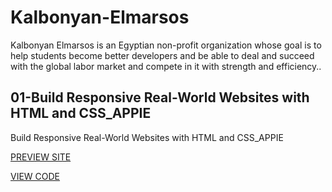 # Kalbonyan-Elmarsos

Kalbonyan Elmarsos is an Egyptian non-profit organization whose goal is to help students become better developers and be able to deal and succeed with the global labor market and compete in it with strength and efficiency..

## 01-Build Responsive Real-World Websites with HTML and CSS_APPIE

<p>Build Responsive Real-World Websites with HTML and CSS_APPIE</p>
<a href="https://ahmedelshennawi.github.io/Kalbonyan-Elmarsos/01-Build%20Responsive%20Real-World%20Websites%20with%20HTML%20and%20CSS_APPIE/" target="_blank">PREVIEW SITE</a>

<a href="[https://github.com/AhmedElshennawi/front-end-mentor-challenges/tree/main/01-qr-code-component](https://github.com/AhmedElshennawi/Kalbonyan-Elmarsos/tree/main/01-Build%20Responsive%20Real-World%20Websites%20with%20HTML%20and%20CSS_APPIE)https://github.com/AhmedElshennawi/Kalbonyan-Elmarsos/tree/main/01-Build%20Responsive%20Real-World%20Websites%20with%20HTML%20and%20CSS_APPIE" target="_blank">VIEW CODE</a>
